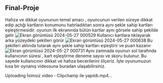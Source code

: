 ## Final-Proje
Hafıza ve dikkat oyununun temel amacı , oyuncunun verilen süreye dikkat edip açtığı kartların konumunu hatırladıktan sonra aynı şekle sahip kartları eşleştirmesidir.
oyunun ilk ekranında bütün kartlar aynı görsele sahip şekilde gelir
![Ekran görüntüsü 2024-05-27 000529](https://github.com/FatmaSert/Final-Proje/assets/115503288/d1837315-47fa-4d27-9ea4-bca5c2a5d77e)
Kullanıcı kartlara tıklayarak arka yüzeydeki şekilleri görür
![Ekran görüntüsü 2024-05-27 000638](https://github.com/FatmaSert/Final-Proje/assets/115503288/f6813ae8-e1d4-41a8-9af6-3654fdf5ba31)
Bu şekilleri aklında tutarak aynı şekle sahip kartları eşleştirir ve puan kazanır
![Ekran görüntüsü 2024-05-27 000731](https://github.com/FatmaSert/Final-Proje/assets/115503288/f4c6d18a-b6f3-40f4-bc93-33b3b814bdef)
Aynı zamnada oyunun sol tarafında kullanıcının süresi , kart eşleştirme deneme sayısı ve skoru bulunur.
Bu sayede kullanıcının dikkat ve hafıza becerilerini ölçeriz.
İşte oyunumuzun kısa bir oynanış videosuna buradan ulaşabilirsiniz.


Uploading İsimsiz video ‐ Clipchamp ile yapıldı.mp4…

